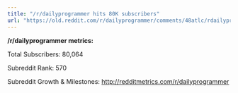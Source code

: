 ```yaml
---
title: "/r/dailyprogrammer hits 80K subscribers"
url: "https://old.reddit.com/r/dailyprogrammer/comments/48atlc/rdailyprogrammer_hits_80k_subscribers/"
---
```


**/r/dailyprogrammer metrics:**

Total Subscribers: 80,064

Subreddit Rank: 570

Subreddit Growth & Milestones: http://redditmetrics.com/r/dailyprogrammer